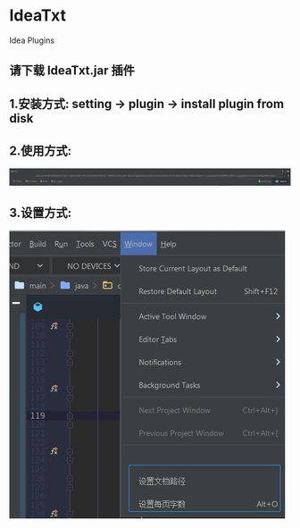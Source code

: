 # IdeaTxt
Idea Plugins

## 请下载 IdeaTxt.jar 插件

## 1.安装方式:  setting -> plugin ->  install plugin from disk

## 2.使用方式:
![image](https://raw.githubusercontent.com/lechenghhh/IdeaTxt/default/text.png)

## 3.设置方式:
![image](https://raw.githubusercontent.com/lechenghhh/IdeaTxt/default/setting.png)
